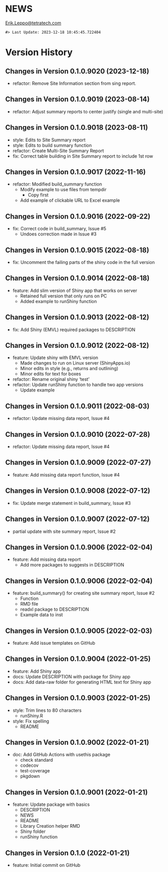 NEWS
================
<Erik.Leppo@tetratech.com>

<!-- NEWS.md is generated from NEWS.Rmd. Please edit that file -->

    #> Last Update: 2023-12-18 10:45:45.722404

# Version History

## Changes in Version 0.1.0.9020 (2023-12-18)

- refactor: Remove Site Information section from sing report.

## Changes in Version 0.1.0.9019 (2023-08-14)

- refactor: Adjust summary reports to center justify (single and
  multi-site)

## Changes in Version 0.1.0.9018 (2023-08-11)

- style: Edits to Site Summary report
- style: Edits to build summary function
- refactor: Create Multi-Site Summary Report
- fix: Correct table building in Site Summary report to include 1st row

## Changes in Version 0.1.0.9017 (2022-11-16)

- refactor: Modified build_summary function
  - Modify example to use files from tempdir
    - Copy first
  - Add example of clickable URL to Excel example

## Changes in Version 0.1.0.9016 (2022-09-22)

- fix: Correct code in build_summary, Issue \#5
  - Undoes correction made in Issue \#3

## Changes in Version 0.1.0.9015 (2022-08-18)

- fix: Uncomment the failing parts of the shiny code in the full version

## Changes in Version 0.1.0.9014 (2022-08-18)

- feature: Add slim version of Shiny app that works on server
  - Retained full version that only runs on PC
  - Added example to runShiny function

## Changes in Version 0.1.0.9013 (2022-08-12)

- fix: Add Shiny (EMVL) required packages to DESCRIPTION

## Changes in Version 0.1.0.9012 (2022-08-12)

- feature: Update shiny with EMVL version
  - Made changes to run on Linux server (ShinyApps.io)
  - Minor edits in style (e.g., returns and outlining)
  - Minor edits for text for boxes
- refactor: Rename original shiny ‘test’
- refactor: Update runShiny function to handle two app versions
  - Update example

## Changes in Version 0.1.0.9011 (2022-08-03)

- refactor: Update missing data report, Issue \#4

## Changes in Version 0.1.0.9010 (2022-07-28)

- refactor: Update missing data report, Issue \#4

## Changes in Version 0.1.0.9009 (2022-07-27)

- feature: Add missing data report function, Issue \#4

## Changes in Version 0.1.0.9008 (2022-07-12)

- fix: Update merge statement in build_summary, Issue \#3

## Changes in Version 0.1.0.9007 (2022-07-12)

- partial update with site summary report, Issue \#2

## Changes in Version 0.1.0.9006 (2022-02-04)

- feature: Add missing data report
  - Add more packages to suggests in DESCRIPTION

## Changes in Version 0.1.0.9006 (2022-02-04)

- feature: build_summary() for creating site summary report, Issue \#2
  - Function
  - RMD file
  - readxl package to DESCRIPTION
  - Example data to inst  

## Changes in Version 0.1.0.9005 (2022-02-03)

- feature: Add issue templates on GitHub

## Changes in Version 0.1.0.9004 (2022-01-25)

- feature: Add Shiny app
- docs: Update DESCRIPTION with package for Shiny app
- docs: Add data-raw folder for generating HTML text for Shiny app

## Changes in Version 0.1.0.9003 (2022-01-25)

- style: Trim lines to 80 characters
  - runShiny.R
- style: Fix spelling
  - README

## Changes in Version 0.1.0.9002 (2022-01-21)

- doc: Add GitHub Actions with usethis package
  - check standard
  - codecov
  - test-coverage
  - pkgdown

## Changes in Version 0.1.0.9001 (2022-01-21)

- feature: Update package with basics
  - DESCRIPTION
  - NEWS
  - README
  - Library Creation helper RMD
  - Shiny folder
  - runShiny function

## Changes in Version 0.1.0 (2022-01-21)

- feature: Initial commit on GitHub
